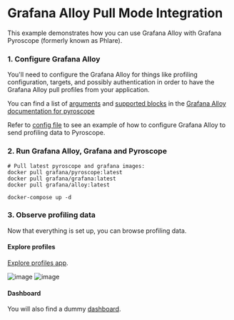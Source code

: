 # Grafana Alloy Pull Mode Integration

This example demonstrates how you can use Grafana Alloy with Grafana Pyroscope (formerly known as Phlare).

### 1. Configure Grafana Alloy

You'll need to configure the Grafana Alloy for things like profiling configuration, targets, and possibly authentication in order to have the Grafana Alloy pull profiles from your application.

You can find a list of [arguments](https://grafana.com/docs/alloy/latest/reference/components/pyroscope/pyroscope.scrape/#arguments) and [supported blocks](https://grafana.com/docs/alloy/latest/reference/components/pyroscope/pyroscope.scrape/#blocks) in the [Grafana Alloy documentation for pyroscope](https://grafana.com/docs/alloy/latest/reference/components/pyroscope/pyroscope.scrape/)

Refer to [config file](alloy/config.alloy) to see an example of how to configure Grafana Alloy to send profiling data to Pyroscope.

### 2. Run Grafana Alloy, Grafana and Pyroscope

```shell
# Pull latest pyroscope and grafana images:
docker pull grafana/pyroscope:latest
docker pull grafana/grafana:latest
docker pull grafana/alloy:latest

docker-compose up -d
```

### 3. Observe profiling data

Now that everything is set up, you can browse profiling data.

#### Explore profiles
[Explore profiles app](http://localhost:3000/a/grafana-pyroscope-app/profiles-explorer).

![image](https://github.com/user-attachments/assets/71cb5a6e-2f5f-4f80-b868-d17fc30c2ca1)
![image](https://github.com/user-attachments/assets/00e45eac-0d2d-4229-85f0-3d2321c4542a)

#### Dashboard
You will also find a dummy [dashboard](http://localhost:3000/d/65gjqY3Mk/main).


